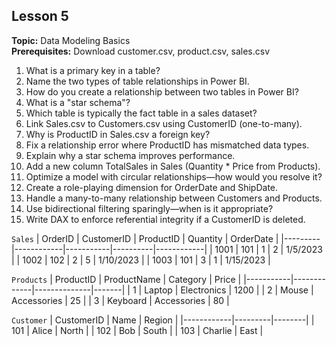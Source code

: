 ## Lesson 5  
**Topic:** Data Modeling Basics  
**Prerequisites:** Download customer.csv, product.csv, sales.csv  

1. What is a primary key in a table?  
2. Name the two types of table relationships in Power BI.  
3. How do you create a relationship between two tables in Power BI?  
4. What is a "star schema"?  
5. Which table is typically the fact table in a sales dataset?  
6. Link Sales.csv to Customers.csv using CustomerID (one-to-many).  
7. Why is ProductID in Sales.csv a foreign key?  
8. Fix a relationship error where ProductID has mismatched data types.  
9. Explain why a star schema improves performance.  
10. Add a new column TotalSales in Sales (Quantity * Price from Products).  
11. Optimize a model with circular relationships—how would you resolve it?  
12. Create a role-playing dimension for OrderDate and ShipDate.  
13. Handle a many-to-many relationship between Customers and Products.  
14. Use bidirectional filtering sparingly—when is it appropriate?  
15. Write DAX to enforce referential integrity if a CustomerID is deleted.  

```Sales```
| OrderID | CustomerID | ProductID | Quantity | OrderDate  |
|---------|------------|-----------|----------|------------|
| 1001    | 101        | 1         | 2        | 1/5/2023   |
| 1002    | 102        | 2         | 5        | 1/10/2023  |
| 1003    | 101        | 3         | 1        | 1/15/2023  |

```Products```
| ProductID | ProductName | Category     | Price |
|-----------|-------------|--------------|-------|
| 1         | Laptop      | Electronics  | 1200  |
| 2         | Mouse       | Accessories  | 25    |
| 3         | Keyboard    | Accessories  | 80    |

```Customer```
| CustomerID | Name    | Region |
|------------|---------|--------|
| 101        | Alice   | North  |
| 102        | Bob     | South  |
| 103        | Charlie | East   |


